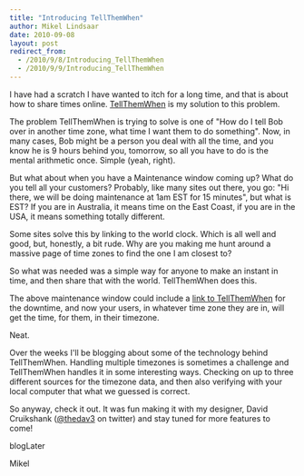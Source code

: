 ```yaml
---
title: "Introducing TellThemWhen"
author: Mikel Lindsaar
date: 2010-09-08
layout: post
redirect_from:
  - /2010/9/8/Introducing_TellThemWhen
  - /2010/9/9/Introducing_TellThemWhen
---
```

I have had a scratch I have wanted to itch for a long time, and that is
about how to share times online. [TellThemWhen](http://TellThemWhen.com)
is my solution to this problem.

The problem TellThemWhen is trying to solve is one of "How do I tell Bob
over in another time zone, what time I want them to do something". Now,
in many cases, Bob might be a person you deal with all the time, and you
know he is 9 hours behind you, tomorrow, so all you have to do is the
mental arithmetic once. Simple (yeah, right).

But what about when you have a Maintenance window coming up? What do you
tell all your customers? Probably, like many sites out there, you go:
"Hi there, we will be doing maintenance at 1am EST for 15 minutes", but
what is EST? If you are in Australia, it means time on the East Coast,
if you are in the USA, it means something totally different.

Some sites solve this by linking to the world clock. Which is all well
and good, but, honestly, a bit rude. Why are you making me hunt around a
massive page of time zones to find the one I am closest to?

So what was needed was a simple way for anyone to make an instant in
time, and then share that with the world. TellThemWhen does this.

The above maintenance window could include a [link to
TellThemWhen](http://tellthemwhen.com/instants/03ea28e0198e4a3011a3607f932221f1b56997d6)
for the downtime, and now your users, in whatever time zone they are in,
will get the time, for them, in their timezone.

Neat.

Over the weeks I'll be blogging about some of the technology behind
TellThemWhen. Handling multiple timezones is sometimes a challenge and
TellThemWhen handles it in some interesting ways. Checking on up to
three different sources for the timezone data, and then also verifying
with your local computer that what we guessed is correct.

So anyway, check it out. It was fun making it with my designer, David
Cruikshank ([\@thedav3](http://twitter.com/thedav3) on twitter) and stay
tuned for more features to come!

blogLater

Mikel

